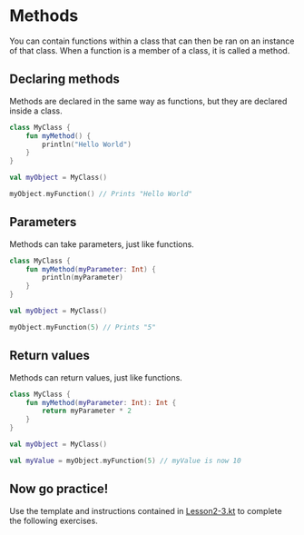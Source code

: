 # Methods

You can contain functions within a class that can then be ran on an instance of that class.
When a function is a member of a class, it is called a method.

## Declaring methods

Methods are declared in the same way as functions, but they are declared inside a class.

```kotlin
class MyClass {
    fun myMethod() {
        println("Hello World")
    }
}

val myObject = MyClass()

myObject.myFunction() // Prints "Hello World"
```

## Parameters

Methods can take parameters, just like functions.

```kotlin
class MyClass {
    fun myMethod(myParameter: Int) {
        println(myParameter)
    }
}

val myObject = MyClass()

myObject.myFunction(5) // Prints "5"
```

## Return values

Methods can return values, just like functions.

```kotlin
class MyClass {
    fun myMethod(myParameter: Int): Int {
        return myParameter * 2
    }
}

val myObject = MyClass()

val myValue = myObject.myFunction(5) // myValue is now 10
```

## Now go practice!

Use the template and instructions contained in [Lesson2-3.kt](Lesson2-3.kt) to complete the following exercises.
